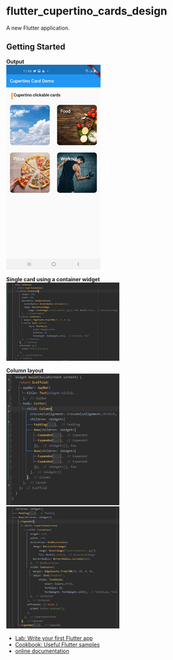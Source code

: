# flutter_cupertino_cards_design

A new Flutter application.

## Getting Started
**Output**  
<img src="screenshots/output.jpg" width="250">  

**Single card using a container widget**  
<img src="screenshots/1.PNG" width="300">  

**Column layout**    
<img src="screenshots/2.png" width="300">  
<img src="screenshots/3.png" width="300">  



- [Lab: Write your first Flutter app](https://flutter.dev/docs/get-started/codelab)
- [Cookbook: Useful Flutter samples](https://flutter.dev/docs/cookbook)
- [online documentation](https://flutter.dev/docs)
